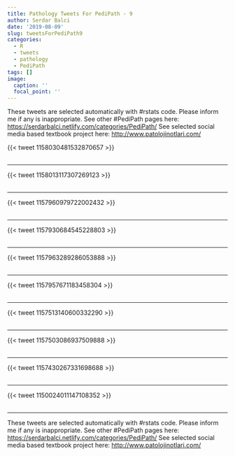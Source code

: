 ```yaml
---
title: Pathology Tweets For PediPath - 9
author: Serdar Balci
date: '2019-08-09'
slug: tweetsForPediPath9
categories:
  - R
  - tweets
  - pathology
  - PediPath
tags: []
image:
  caption: ''
  focal_point: ''
---
```



These tweets are selected automatically with #rstats code. Please inform me if any is inappropriate.
See other #PediPath pages here: https://serdarbalci.netlify.com/categories/PediPath/ 
See selected social media based textbook project here: http://www.patolojinotlari.com/

{{< tweet 1158030481532870657 >}}
<br>
<br>
<hr>
{{< tweet 1158013117307269123 >}}
<br>
<br>
<hr>
{{< tweet 1157960979722002432 >}}
<br>
<br>
<hr>
{{< tweet 1157930684545228803 >}}
<br>
<br>
<hr>
{{< tweet 1157963289286053888 >}}
<br>
<br>
<hr>
{{< tweet 1157957671183458304 >}}
<br>
<br>
<hr>
{{< tweet 1157513140600332290 >}}
<br>
<br>
<hr>
{{< tweet 1157503086937509888 >}}
<br>
<br>
<hr>
{{< tweet 1157430267331698688 >}}
<br>
<br>
<hr>
{{< tweet 1150024011147108352 >}}
<br>
<br>
<hr>


These tweets are selected automatically with #rstats code. Please inform me if any is inappropriate.
See other #PediPath pages here: https://serdarbalci.netlify.com/categories/PediPath/ 
See selected social media based textbook project here: http://www.patolojinotlari.com/
